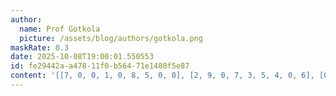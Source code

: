 ```yaml
---
author:
  name: Prof Gotkola
  picture: /assets/blog/authors/gotkola.png
maskRate: 0.3
date: 2025-10-08T19:00:01.550553
id: fe29442a-a478-11f0-b564-71e1480f5e87
content: '[[7, 0, 0, 1, 0, 8, 5, 0, 0], [2, 9, 0, 7, 3, 5, 4, 0, 6], [0, 3, 0, 6, 2, 4, 9, 0, 8], [6, 5, 4, 8, 1, 2, 7, 9, 3], [0, 7, 3, 5, 0, 0, 2, 6, 1], [9, 1, 0, 3, 0, 7, 8, 4, 0], [4, 6, 9, 2, 8, 1, 3, 0, 0], [5, 8, 1, 0, 7, 3, 0, 2, 0], [3, 0, 7, 9, 5, 6, 0, 0, 4]]'
---
```

